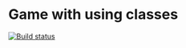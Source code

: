 # Game with using classes

[![Build status](https://ci.appveyor.com/api/projects/status/f5g66modlmtmdvfi?svg=true)](https://ci.appveyor.com/project/dianaverevkina/classes)